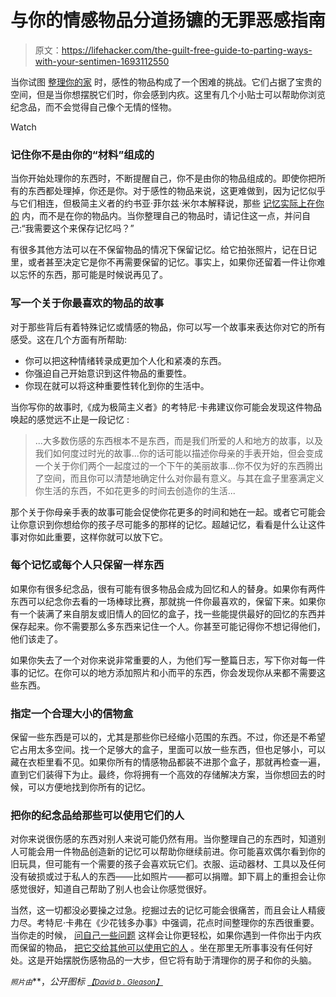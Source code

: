 # 与你的情感物品分道扬镳的无罪恶感指南

> 原文：<https://lifehacker.com/the-guilt-free-guide-to-parting-ways-with-your-sentimen-1693112550>

当你试图 [整理你的家](https://lifehacker.com/how-to-kick-your-clutter-habit-and-live-in-a-clean-hous-5957609) 时，感性的物品构成了一个困难的挑战。它们占据了宝贵的空间，但是当你想摆脱它们时，你会感到内疚。这里有几个小贴士可以帮助你浏览纪念品，而不会觉得自己像个无情的怪物。

Watch

### 记住你不是由你的“材料”组成的

当你开始处理你的东西时，不断提醒自己，你不是由你的物品组成的。即使你把所有的东西都处理掉，你还是你。对于感性的物品来说，这更难做到，因为记忆似乎与它们相连，但极简主义者的约书亚·菲尔兹·米尔本解释说，那些 [记忆实际上在你的](http://www.theminimalists.com/sentimental/) 内，而不是在你的物品内。当你整理自己的物品时，请记住这一点，并问自己:“我需要这个来保存记忆吗？”

有很多其他方法可以在不保留物品的情况下保留记忆。给它拍张照片，记在日记里，或者甚至决定它是你不再需要保留的记忆。事实上，如果你还留着一件让你难以忘怀的东西，那可能是时候说再见了。

### 写一个关于你最喜欢的物品的故事

对于那些背后有着特殊记忆或情感的物品，你可以写一个故事来表达你对它的所有感受。这在几个方面有所帮助:

*   你可以把这种情绪转录成更加个人化和紧凑的东西。
*   你强迫自己开始意识到这件物品的重要性。
*   你现在就可以将这种重要性转化到你的生活中。

当你写你的故事时,《成为极简主义者》的考特尼·卡弗建议你可能会发现这件物品唤起的感觉远不止是一段记忆 :

> ...大多数伤感的东西根本不是东西，而是我们所爱的人和地方的故事，以及我们如何度过时光的故事...你的话可能以描述你母亲的手表开始，但会变成一个关于你们两个一起度过的一个下午的美丽故事...你不仅为好的东西腾出了空间，而且你可以清楚地确定什么对你最有意义。与其在盒子里塞满定义你生活的东西，不如花更多的时间去创造你的生活...

那个关于你母亲手表的故事可能会促使你花更多的时间和她在一起。或者它可能会让你意识到你想给你的孩子尽可能多的那样的记忆。超越记忆，看看是什么让这件事对你如此重要，这样你就可以放下它。

### 每个记忆或每个人只保留一样东西

如果你有很多纪念品，很有可能有很多物品会成为回忆和人的替身。如果你有两件东西可以纪念你去看的一场棒球比赛，那就挑一件你最喜欢的，保留下来。如果你有一个装满了来自朋友或旧情人的回忆的盒子，找一些能提供最好的回忆的东西并保存起来。你不需要那么多东西来记住一个人。你甚至可能记得你不想记得他们，他们该走了。

如果你失去了一个对你来说非常重要的人，为他们写一整篇日志，写下你对每一件事的记忆。在你可以的地方添加照片和小而平的东西，你会发现你从来都不需要这些东西。

### 指定一个合理大小的信物盒

保留一些东西是可以的，尤其是那些你已经缩小范围的东西。不过，你还是不希望它占用太多空间。找一个足够大的盒子，里面可以放一些东西，但也足够小，可以藏在衣柜里看不见。如果你所有的情感物品都装不进那个盒子，那就再检查一遍，直到它们装得下为止。最终，你将拥有一个高效的存储解决方案，当你想回去的时候，可以方便地找到你所有的记忆。

### 把你的纪念品给那些可以使用它们的人

对你来说很伤感的东西对别人来说可能仍然有用。当你整理自己的东西时，知道别人可能会用一件物品创造新的记忆可以帮助你继续前进。你可能喜欢偶尔看到你的旧玩具，但可能有一个需要的孩子会喜欢玩它们。衣服、运动器材、工具以及任何没有破损或过于私人的东西——比如照片——都可以捐赠。卸下肩上的重担会让你感觉很好，知道自己帮助了别人也会让你感觉很好。

当然，这一切都没必要操之过急。挖掘过去的记忆可能会很痛苦，而且会让人精疲力尽。考特尼·卡弗在《少花钱多办事》中强调，花点时间整理你的东西很重要。当你走的时候， [问自己一些问题](https://lifehacker.com/decide-whether-to-keep-sentimental-items-with-three-que-1661428566) 这样会让你更轻松，如果你遇到一件你出于内疚而保留的物品， [把它交给其他可以使用它的人](http://lifehacker.com/make-decluttering-easier-by-ditching-items-you-ve-kept-1688547925) 。坐在那里无所事事没有任何好处。这是开始摆脱伤感物品的一大步，但它将有助于清理你的房子和你的头脑。

<small>*照片由*</small><small></small>**，*公开图标 [<small>*【David b . Gleason】*</small>](https://www.flickr.com/photos/mindfrieze/15685758145)<small></small>*